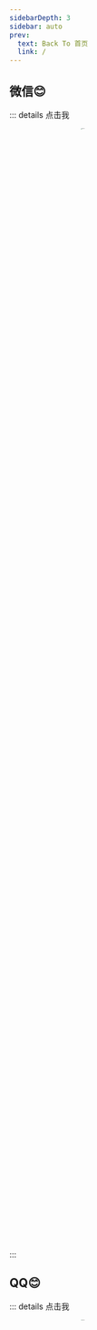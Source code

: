 ```yaml
---
sidebarDepth: 3
sidebar: auto
prev:
  text: Back To 首页
  link: /
---
```






## 微信😊

::: details 点击我

<img src="https://gitee.com/q10viking/PictureRepos/raw/master/images//202111281100592.jpg" alt="wechat" style="zoom: 10%; display: block; margin-left: auto; margin-right: auto; width: 50%;" />

:::

## QQ😊

::: details 点击我



<img src="https://gitee.com/q10viking/PictureRepos/raw/master/images//202111281116010.jpg" alt="wechat" style="zoom: 10%; display: block; margin-left: auto; margin-right: auto; width: 50%;"  />

:::

